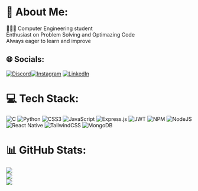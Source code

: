 # 💫 About Me:

🧑🏻‍💻 Computer Engineering student <br> Enthusiast on Problem Solving and Optimazing Code <br> Always eager to learn and improve <br>

## 🌐 Socials:

[![Discord](https://img.shields.io/badge/Discord-%237289DA.svg?logo=discord&logoColor=white)](htttps://discord.gg/LUZAmaxxp)[![Instagram](https://img.shields.io/badge/Instagram-%23E4405F.svg?logo=Instagram&logoColor=white)](https://instagram.com/a11ouch_ayman) [![LinkedIn](https://img.shields.io/badge/LinkedIn-%230077B5.svg?logo=linkedin&logoColor=white)](https://linkedin.com/in/ayman-allouch)

# 💻 Tech Stack:

![C](https://img.shields.io/badge/c-%2300599C.svg?style=for-the-badge&logo=c&logoColor=white) ![Python](https://img.shields.io/badge/Python-%2300599C.svg?style=for-the-badge&logo=Python%2B%2B&logoColor=white) ![CSS3](https://img.shields.io/badge/css3-231572B6.svg?style=for-the-badge&logo=css3&logoColor=white) ![JavaScript](https://img.shields.io/badge/javascript-%23323330.svg?style=for-the-badge&logo=javascript&logoColor=%23F7DF1E) ![Express.js](https://img.shields.io/badge/express.js-%23404d59.svg?style=for-the-badge&logo=express&logoColor=%2361DAFB) ![JWT](https://img.shields.io/badge/JWT-black?style=for-the-badge&logo=JSON%20web%20tokens) ![NPM](https://img.shields.io/badge/NPM-%23000000.svg?style=for-the-badge&logo=npm&logoColor=white) ![NodeJS](https://img.shields.io/badge/node.js-6DA55F?style=for-the-badge&logo=node.js&logoColor=white) ![React Native](https://img.shields.io/badge/react_native-%2320232a.svg?style=for-the-badge&logo=react&logoColor=%2361DAFB) ![TailwindCSS](https://img.shields.io/badge/tailwindcss-%2338B2AC.svg?style=for-the-badge&logo=tailwind-css&logoColor=white) ![MongoDB](https://img.shields.io/badge/MongoDB-%234ea94b.svg?style=for-the-badge&logo=mongodb&logoColor=white)

# 📊 GitHub Stats:

![](https://github-readme-stats.vercel.app/api?username=LUZAmaxxp&theme=dark&hide_border=false&include_all_commits=true&count_private=true)<br/>
![](https://github-readme-streak-stats.herokuapp.com/?user=LUZAmaxxp&theme=dark&hide_border=false)<br/>
![](https://github-readme-stats.vercel.app/api/top-langs/?username=octorose&theme=dark&hide_border=false&include_all_commits=true&count_private=true&layout=compact)<br/>
